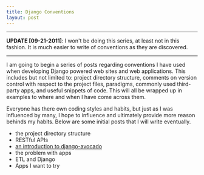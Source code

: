 ```yaml
---
title: Django Conventions
layout: post
---
```


---

**UPDATE [09-21-2011]**: I won't be doing this series, at least not in this fashion. It is much easier to write of conventions as they are discovered.

---

I am going to begin a series of posts regarding conventions I have used when developing Django powered web sites and web applications. This includes but not limited to: project directory structure, comments on version control with respect to the project files, paradigms, commonly used third-party apps, and useful snippets of code. This will all be wrapped up in examples to where and when I have come across them.

Everyone has there own coding styles and habits, but just as I was influenced by many, I hope to influence and ultimately provide more reason behinds my habits. Below are some initial posts that I will write eventually.

- the project directory structure
- RESTful APIs
- [an introduction to django-avocado](/an-introduction-to-django-avocado)
- the problem with apps
- ETL and Django
- Apps I want to try
